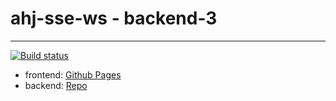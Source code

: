 # ahj-sse-ws - backend-3
--------------------
[![Build status](https://ci.appveyor.com/api/projects/status/4b3j1q4ajy9afvnh?svg=true)](https://ci.appveyor.com/project/tarapiygin/ahj-sse-ws-frontend-3)

- frontend: <a href="https://tarapiygin.github.io/ahj-sse-ws-frontend-3/">Github Pages</a>
- backend: <a href="https://github.com/tarapiygin/ahj-sse-ws-backend-3/">Repo</a>
